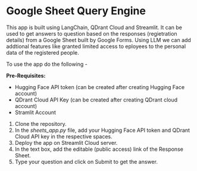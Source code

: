 # Google Sheet Query Engine
This app is built using LangChain, QDrant Cloud and Streamlit. It can be used to get answers to question based on the responses (regietration details) from a Google Sheet built by Google Forms. Using LLM we can add addtional features like granted limited access to eployees to the personal data of the registered people.

To use the app do the following -

**Pre-Requisites:**
* Hugging Face API token (can be created after creating Hugging Face account)
* QDrant Cloud API Key (can be created after creating QDrant cloud account)
* Stramlit Account

1. Clone the repository.
2. In the _sheets_app.py_ file, add your Hugging Face API token and QDrant Cloud API key in the respective spaces.
3. Deploy the app on Streamlit Cloud server.
4. In the text box, add the editable (public access) link of the Response Sheet.
5. Type your question and click on Submit to get the answer.
